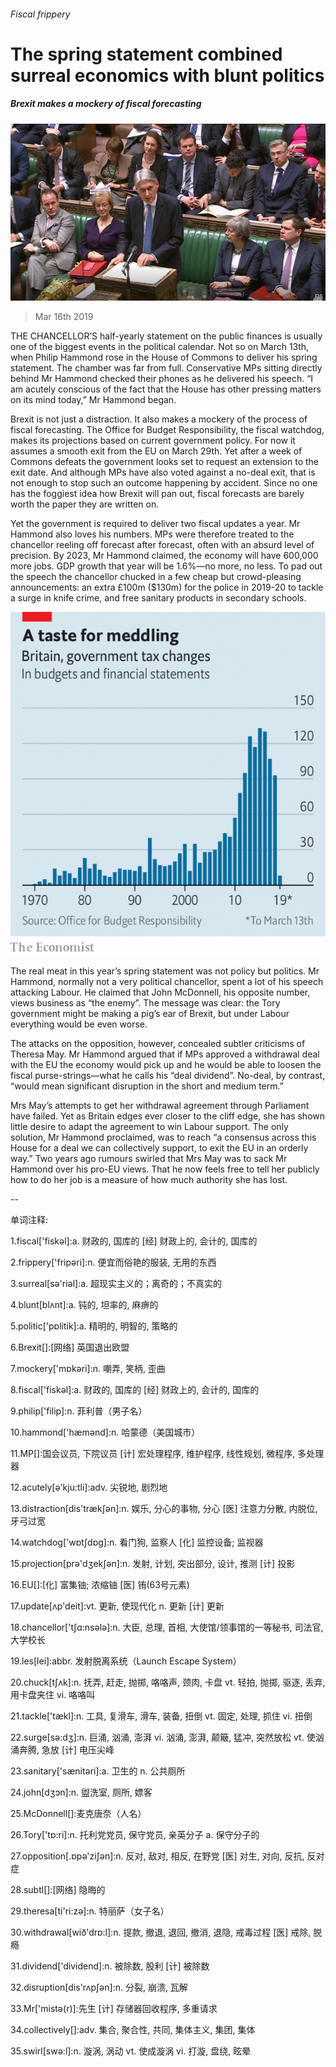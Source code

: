 ###### Fiscal frippery

# The spring statement combined surreal economics with blunt politics 

##### Brexit makes a mockery of fiscal forecasting 

![image](images/20190316_brp506.jpg) 

> Mar 16th 2019 

THE CHANCELLOR’S half-yearly statement on the public finances is usually one of the biggest events in the political calendar. Not so on March 13th, when Philip Hammond rose in the House of Commons to deliver his spring statement. The chamber was far from full. Conservative MPs sitting directly behind Mr Hammond checked their phones as he delivered his speech. “I am acutely conscious of the fact that the House has other pressing matters on its mind today,” Mr Hammond began. 

Brexit is not just a distraction. It also makes a mockery of the process of fiscal forecasting. The Office for Budget Responsibility, the fiscal watchdog, makes its projections based on current government policy. For now it assumes a smooth exit from the EU on March 29th. Yet after a week of Commons defeats the government looks set to request an extension to the exit date. And although MPs have also voted against a no-deal exit, that is not enough to stop such an outcome happening by accident. Since no one has the foggiest idea how Brexit will pan out, fiscal forecasts are barely worth the paper they are written on. 

Yet the government is required to deliver two fiscal updates a year. Mr Hammond also loves his numbers. MPs were therefore treated to the chancellor reeling off forecast after forecast, often with an absurd level of precision. By 2023, Mr Hammond claimed, the economy will have 600,000 more jobs. GDP growth that year will be 1.6%—no more, no less. To pad out the speech the chancellor chucked in a few cheap but crowd-pleasing announcements: an extra £100m ($130m) for the police in 2019-20 to tackle a surge in knife crime, and free sanitary products in secondary schools. 

![image](images/20190316_brc535.png) 

The real meat in this year’s spring statement was not policy but politics. Mr Hammond, normally not a very political chancellor, spent a lot of his speech attacking Labour. He claimed that John McDonnell, his opposite number, views business as “the enemy”. The message was clear: the Tory government might be making a pig’s ear of Brexit, but under Labour everything would be even worse. 

The attacks on the opposition, however, concealed subtler criticisms of Theresa May. Mr Hammond argued that if MPs approved a withdrawal deal with the EU the economy would pick up and he would be able to loosen the fiscal purse-strings—what he calls his “deal dividend”. No-deal, by contrast, “would mean significant disruption in the short and medium term.” 

Mrs May’s attempts to get her withdrawal agreement through Parliament have failed. Yet as Britain edges ever closer to the cliff edge, she has shown little desire to adapt the agreement to win Labour support. The only solution, Mr Hammond proclaimed, was to reach “a consensus across this House for a deal we can collectively support, to exit the EU in an orderly way.” Two years ago rumours swirled that Mrs May was to sack Mr Hammond over his pro-EU views. That he now feels free to tell her publicly how to do her job is a measure of how much authority she has lost. 

-- 

 单词注释:

1.fiscal['fiskәl]:a. 财政的, 国库的 [经] 财政上的, 会计的, 国库的 

2.frippery['fripәri]:n. 便宜而俗艳的服装, 无用的东西 

3.surreal[sә'riәl]:a. 超现实主义的；离奇的；不真实的 

4.blunt[blʌnt]:a. 钝的, 坦率的, 麻痹的 

5.politic['pɒlitik]:a. 精明的, 明智的, 策略的 

6.Brexit[]:[网络] 英国退出欧盟 

7.mockery['mɒkәri]:n. 嘲弄, 笑柄, 歪曲 

8.fiscal['fiskәl]:a. 财政的, 国库的 [经] 财政上的, 会计的, 国库的 

9.philip['filip]:n. 菲利普（男子名） 

10.hammond['hæmәnd]:n. 哈蒙德（美国城市） 

11.MP[]:国会议员, 下院议员 [计] 宏处理程序, 维护程序, 线性规划, 微程序, 多处理器 

12.acutely[ә'kju:tli]:adv. 尖锐地, 剧烈地 

13.distraction[dis'trækʃәn]:n. 娱乐, 分心的事物, 分心 [医] 注意力分散, 内脱位, 牙弓过宽 

14.watchdog['wɒtʃdɒg]:n. 看门狗, 监察人 [化] 监控设备; 监视器 

15.projection[prә'dʒekʃәn]:n. 发射, 计划, 突出部分, 设计, 推测 [计] 投影 

16.EU[]:[化] 富集铀; 浓缩铀 [医] 铕(63号元素) 

17.update[ʌp'deit]:vt. 更新, 使现代化 n. 更新 [计] 更新 

18.chancellor['tʃɑ:nsәlә]:n. 大臣, 总理, 首相, 大使馆/领事馆的一等秘书, 司法官, 大学校长 

19.les[lei]:abbr. 发射脱离系统（Launch Escape System） 

20.chuck[tʃʌk]:n. 抚弄, 赶走, 抛掷, 咯咯声, 颈肉, 卡盘 vt. 轻拍, 抛掷, 驱逐, 丢弃, 用卡盘夹住 vi. 咯咯叫 

21.tackle['tækl]:n. 工具, 复滑车, 滑车, 装备, 扭倒 vt. 固定, 处理, 抓住 vi. 扭倒 

22.surge[sә:dʒ]:n. 巨涌, 汹涌, 澎湃 vi. 汹涌, 澎湃, 颠簸, 猛冲, 突然放松 vt. 使汹涌奔腾, 急放 [计] 电压尖峰 

23.sanitary['sænitәri]:a. 卫生的 n. 公共厕所 

24.john[dʒɔn]:n. 盥洗室, 厕所, 嫖客 

25.McDonnell[]:麦克唐奈（人名） 

26.Tory['tɒ:ri]:n. 托利党党员, 保守党员, 亲英分子 a. 保守分子的 

27.opposition[.ɒpә'ziʃәn]:n. 反对, 敌对, 相反, 在野党 [医] 对生, 对向, 反抗, 反对症 

28.subtl[]:[网络] 隐晦的 

29.theresa[ti'ri:zә]:n. 特丽萨（女子名） 

30.withdrawal[wið'drɒ:l]:n. 提款, 撤退, 退回, 撤消, 退隐, 戒毒过程 [医] 戒除, 脱瘾 

31.dividend['dividend]:n. 被除数, 股利 [计] 被除数 

32.disruption[dis'rʌpʃәn]:n. 分裂, 崩溃, 瓦解 

33.Mr['mistә(r)]:先生 [计] 存储器回收程序, 多重请求 

34.collectively[]:adv. 集合, 聚合性, 共同, 集体主义, 集团, 集体 

35.swirl[swә:l]:n. 漩涡, 涡动 vt. 使成漩涡 vi. 打漩, 盘绕, 眩晕 

